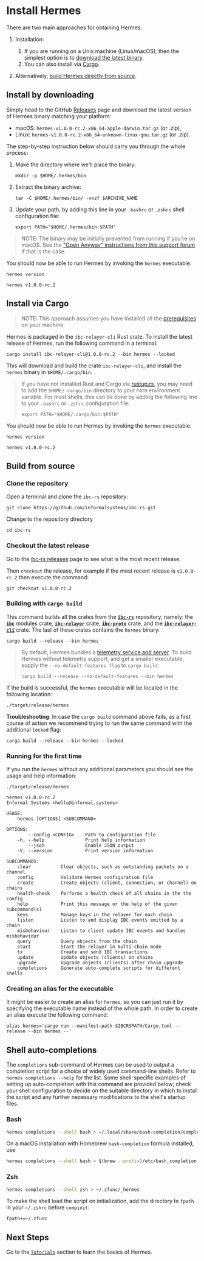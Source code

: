 # Install Hermes

There are two main approaches for obtaining Hermes:

1. Installation:
   1. If you are running on a Unix machine (Linux/macOS), then the simplest
      option is to [download the latest binary](#install-by-downloading).
   2. You can also install via [Cargo](#install-via-cargo).

2. Alternatively, [build Hermes directly from source](#build-from-source).


## Install by downloading

Simply head to the GitHub [Releases][releases] page and download the latest
version of Hermes binary matching your platform:
- macOS: `hermes-v1.0.0-rc.2-x86_64-apple-darwin.tar.gz` (or .zip),
- Linux: `hermes-v1.0.0-rc.2-x86_64-unknown-linux-gnu.tar.gz` (or .zip).

The step-by-step instruction below should carry you through the whole process:

1. Make the directory where we'll place the binary:
   ```shell
   mkdir -p $HOME/.hermes/bin
   ```

2. Extract the binary archive:
   ```shell
   tar -C $HOME/.hermes/bin/ -vxzf $ARCHIVE_NAME
   ```

3. Update your path, by adding this line in your `.bashrc` or `.zshrc` shell
   configuration file:
   ```shell
   export PATH="$HOME/.hermes/bin:$PATH"
   ```

> NOTE: The binary may be initially prevented from running if you're
> on macOS.
> See the ["Open Anyway" instructions from this support forum][developer-app]
> if that is the case.

You should now be able to run Hermes by invoking the `hermes` executable.

```shell
hermes version
```

```
hermes v1.0.0-rc.2
```

## Install via Cargo

> NOTE: This approach assumes you have installed all
> the [prerequisites](./pre-requisites.md) on your machine.

Hermes is packaged in the `ibc-relayer-cli` Rust crate.
To install the latest release of Hermes, run the following command in a terminal:

```shell
cargo install ibc-relayer-cli@1.0.0-rc.2 --bin hermes --locked
```

This will download and build the crate `ibc-relayer-cli`, and install the
`hermes` binary in `$HOME/.cargo/bin`.

> If you have not installed Rust and Cargo via [rustup.rs](https://rustup.rs), you may need to
> add the `$HOME/.cargo/bin` directory to your `PATH` environment variable.
> For most shells, this can be done by adding the following line to your
> `.bashrc` or `.zshrc` configuration file:
>
> ```shell
> export PATH="$HOME/.cargo/bin:$PATH"
> ```

You should now be able to run Hermes by invoking the `hermes` executable.

```shell
hermes version
```

```
hermes v1.0.0-rc.2
```

## Build from source

### Clone the repository

Open a terminal and clone the `ibc-rs` repository:

```shell
git clone https://github.com/informalsystems/ibc-rs.git
```

Change to the repository directory
```shell
cd ibc-rs
```

### Checkout the latest release

Go to the [ibc-rs releases](https://github.com/informalsystems/ibc-rs/releases) page to see what is the most recent release.

Then `checkout` the release, for example if the most recent release is `v1.0.0-rc.2` then execute the command:

```shell
git checkout v1.0.0-rc.2
```

### Building with `cargo build`

This command builds all the crates from the [__`ibc-rs`__](https://github.com/informalsystems/ibc-rs) repository, namely: the [__`ibc`__](https://github.com/informalsystems/ibc-rs/tree/master/modules) modules crate, [__`ibc-relayer`__](https://github.com/informalsystems/ibc-rs/tree/master/relayer) crate, [__`ibc-proto`__](https://github.com/informalsystems/ibc-rs/tree/master/proto) crate, and the [__`ibc-relayer-cli`__](https://github.com/informalsystems/ibc-rs/tree/master/relayer-cli) crate.
The last of these crates contains the `hermes` binary.

```shell
cargo build --release --bin hermes
```

<a name="telemetry-support"></a>

> By default, Hermes bundles a [telemetry service and server](../documentation/telemetry/index.md).
> To build Hermes without telemetry support, and get a smaller executable,
> supply the `--no-default-features flag` to `cargo build`:
>
> ```shell
> cargo build --release --no-default-features --bin hermes
> ```

If the build is successful, the `hermes` executable will be located in the following location:

```shell
./target/release/hermes
```

__Troubleshooting__:
In case the `cargo build` command above fails, as a first course of action we
recommend trying to run the same command with the additional `locked` flag:

```shell
cargo build --release --bin hermes --locked
```

### Running for the first time

If you run the `hermes` without any additional parameters you should see the usage and help information:

```shell
./target/release/hermes
```

```
hermes v1.0.0-rc.2
Informal Systems <hello@informal.systems>

USAGE:
    hermes [OPTIONS] <SUBCOMMAND>

OPTIONS:
        --config <CONFIG>    Path to configuration file
    -h, --help               Print help information
        --json               Enable JSON output
    -V, --version            Print version information

SUBCOMMANDS:
    clear           Clear objects, such as outstanding packets on a channel
    config          Validate Hermes configuration file
    create          Create objects (client, connection, or channel) on chains
    health-check    Performs a health check of all chains in the the config
    help            Print this message or the help of the given subcommand(s)
    keys            Manage keys in the relayer for each chain
    listen          Listen to and display IBC events emitted by a chain
    misbehaviour    Listen to client update IBC events and handles misbehaviour
    query           Query objects from the chain
    start           Start the relayer in multi-chain mode
    tx              Create and send IBC transactions
    update          Update objects (clients) on chains
    upgrade         Upgrade objects (clients) after chain upgrade
    completions     Generate auto-complete scripts for different shells
```

### Creating an alias for the executable

It might be easier to create an alias for `hermes`, so you can just run it by specifying the executable name instead of the whole path. In order to create an alias execute the following command:

```shell
alias hermes='cargo run --manifest-path $IBCRSPATH/Cargo.toml --release --bin hermes --'
```

## Shell auto-completions

The `completions` sub-command of Hermes can be used to output a completion script
for a choice of widely used command-line shells.
Refer to `hermes completions --help` for the list. Some shell-specific examples
of setting up auto-completion with this command are provided below; check your
shell configuration to decide on the suitable directory in which to install the script
and any further necessary modifications to the shell's startup files.

### Bash

```sh
hermes completions --shell bash > ~/.local/share/bash-completion/completions/hermes
```

On a macOS installation with Homebrew `bash-completion` formula installed, use 

```sh
hermes completions --shell bash > $(brew --prefix)/etc/bash_completion.d/hermes.bash-completion
```

### Zsh

```sh
hermes completions --shell zsh > ~/.zfunc/_hermes
```

To make the shell load the script on initialization, add the directory to `fpath`
in your `~/.zshrc` before `compinit`:

```
fpath+=~/.zfunc
```

## Next Steps

Go to the [`Tutorials`](../tutorials/index.md) section to learn the basics of Hermes.


[releases]: https://github.com/informalsystems/ibc-rs/releases
[developer-app]: https://support.apple.com/en-gb/HT202491
